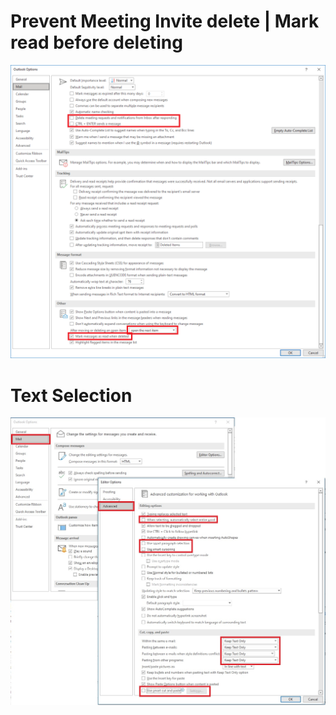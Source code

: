 # Prevent Meeting Invite delete | Mark read before deleting
![selection](image1.png)


# Text Selection
![selection](image2.png)
